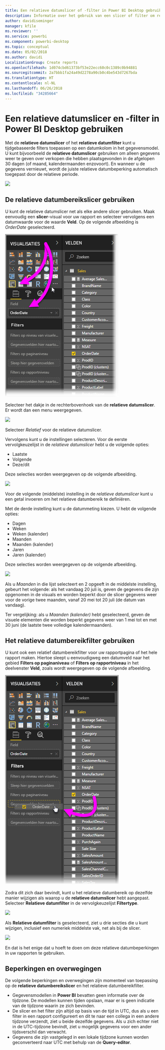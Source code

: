 ```yaml
---
title: Een relatieve datumslicer of -filter in Power BI Desktop gebruiken
description: Informatie over het gebruik van een slicer of filter om relatieve datumbereiken te beperken in Power BI Desktop
author: davidiseminger
manager: kfile
ms.reviewer: ''
ms.service: powerbi
ms.component: powerbi-desktop
ms.topic: conceptual
ms.date: 05/02/2018
ms.author: davidi
LocalizationGroup: Create reports
ms.openlocfilehash: 1d074cbd61373bf53e22ecc60c0c1389c0b94881
ms.sourcegitcommit: 2a7bbb1fa24a49d2278a90cb0c4be543d7267bda
ms.translationtype: HT
ms.contentlocale: nl-NL
ms.lasthandoff: 06/26/2018
ms.locfileid: "34285664"
---
```

# <a name="use-a-relative-date-slicer-and-filter-in-power-bi-desktop"></a>Een relatieve datumslicer en -filter in Power BI Desktop gebruiken
Met de **relatieve datumslicer** of het **relatieve datumfilter** kunt u tijdgebaseerde filters toepassen op een datumkolom in het gegevensmodel. U kunt bijvoorbeeld de **relatieve datumslicer** gebruiken om alleen gegevens weer te geven over verkopen die hebben plaatsgevonden in de afgelopen 30 dagen (of maand, kalendermaanden enzovoort). En wanneer u de gegevens vernieuwt, wordt de juiste relatieve datumbeperking automatisch toegepast door de relatieve periode.

![](media/desktop-slicer-filter-date-range/relative-date-range-slicer-filter_01.png)

## <a name="using-the-relative-date-range-slicer"></a>De relatieve datumbereikslicer gebruiken
U kunt de relatieve datumslicer net als elke andere slicer gebruiken. Maak eenvoudig een **slicer**-visual voor uw rapport en selecteer vervolgens een datumwaarde voor de waarde **Veld**. Op de volgende afbeelding is *OrderDate* geselecteerd.

![](media/desktop-slicer-filter-date-range/relative-date-range-slicer-filter_02.png)

Selecteer het dakje in de rechterbovenhoek van de **relatieve datumslicer**. Er wordt dan een menu weergegeven.

![](media/desktop-slicer-filter-date-range/relative-date-range-slicer-filter_03.png)

Selecteer *Relatief* voor de relatieve datumslicer.

Vervolgens kunt u de instellingen selecteren. Voor de eerste vervolgkeuzelijst in de *relatieve datumslicer* hebt u de volgende opties:

* Laatste
* Volgende
* Deze/dit

Deze selecties worden weergegeven op de volgende afbeelding.

![](media/desktop-slicer-filter-date-range/relative-date-range-slicer-filter_04.png)

Voor de volgende (middelste) instelling in de *relatieve datumslicer* kunt u een getal invoeren om het relatieve datumbereik te definiëren.

Met de derde instelling kunt u de datummeting kiezen. U hebt de volgende opties:

* Dagen
* Weken
* Weken (kalender)
* Maanden
* Maanden (kalender)
* Jaren
* Jaren (kalender)

Deze selecties worden weergegeven op de volgende afbeelding.

![](media/desktop-slicer-filter-date-range/relative-date-range-slicer-filter_05.png)

Als u *Maanden* in die lijst selecteert en 2 opgeeft in de middelste instelling, gebeurt het volgende: als het vandaag 20 juli is, geven de gegevens die zijn opgenomen in de visuals en worden beperkt door de slicer gegevens weer voor de vorige twee maanden, vanaf 20 mei tot 20 juli (de datum van vandaag).

Ter vergelijking: als u *Maanden (kalender)* hebt geselecteerd, geven de visuele elementen die worden beperkt gegevens weer van 1 mei tot en met 30 juni (de laatste twee volledige kalendermaanden).

## <a name="using-the-relative-date-range-filter"></a>Het relatieve datumbereikfilter gebruiken
U kunt ook een relatief datumbereikfilter voor uw rapportpagina of het hele rapport maken. Hiertoe sleept u eenvoudigweg een datumveld naar het gebied **Filters op paginaniveau** of **Filters op rapportniveau** in het deelvenster **Veld**, zoals wordt weergegeven op de volgende afbeelding.

![](media/desktop-slicer-filter-date-range/relative-date-range-slicer-filter_06.png)

Zodra dit zich daar bevindt, kunt u het relatieve datumbereik op dezelfde manier wijzigen als waarop u de **relatieve datumslicer** hebt aangepast. Selecteer **Relatieve datumfilter** in de vervolgkeuzelijst **Filtertype**.

![](media/desktop-slicer-filter-date-range/relative-date-range-slicer-filter_07.png)

Als **Relatieve datumfilter** is geselecteerd, ziet u drie secties die u kunt wijzigen, inclusief een numeriek middelste vak, net als bij de slicer.

![](media/desktop-slicer-filter-date-range/relative-date-range-slicer-filter_08.png)

En dat is het enige dat u hoeft te doen om deze relatieve datumbeperkingen in uw rapporten te gebruiken.

## <a name="limitations-and-considerations"></a>Beperkingen en overwegingen
De volgende beperkingen en overwegingen zijn momenteel van toepassing op de **relatieve datumbereikslicer** en het relatieve datumbereikfilter.

* Gegevensmodellen in **Power BI** bevatten geen informatie over de tijdzone. De modellen kunnen tijden opslaan, maar er is geen indicatie van de tijdzone waarin ze zich bevinden.
* De slicer en het filter zijn altijd op basis van de tijd in UTC, dus als u een filter in een rapport configureert en dit te naar een collega in een andere tijdzone verzendt, ziet u beide dezelfde gegevens. Als u zich echter niet in de UTC-tijdzone bevindt, ziet u mogelijk gegevens voor een ander tijdsverschil dan verwacht.
* Gegevens die zijn vastgelegd in een lokale tijdzone kunnen worden geconverteerd naar UTC met behulp van de **Query-editor**.

